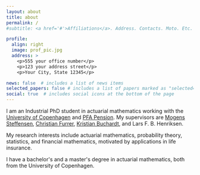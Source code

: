 ```yaml
---
layout: about
title: about
permalink: /
#subtitle: <a href='#'>Affiliations</a>. Address. Contacts. Moto. Etc.

profile:
  align: right
  image: prof_pic.jpg
  address: >
    <p>555 your office number</p>
    <p>123 your address street</p>
    <p>Your City, State 12345</p>

news: false  # includes a list of news items
selected_papers: false # includes a list of papers marked as "selected={true}"
social: true  # includes social icons at the bottom of the page
---
```


I am an Industrial PhD student in actuarial mathematics working with the [University of Copenhagen](https://www.math.ku.dk/english/) and [PFA Pension](https://pfa.dk/privat/). My supervisors are [Mogens Steffensen](https://sites.google.com/site/steffensenmogens/), [Christian Furrer](https://furrer.dk/christian/), [Kristian Buchardt](http://kristian.buchardt.net/), and Lars F. B. Henriksen.

My research interests include actuarial mathematics, probability theory, statistics, and financial mathematics, motivated by applications in life insurance. 

I have a bachelor's and a master's degree in actuarial mathematics, both from the University of Copenhagen.
